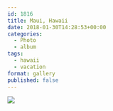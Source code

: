 ```yaml
---
id: 1816
title: Maui, Hawaii
date: 2018-01-30T14:28:53+00:00
categories: 
  - Photo
  - album
tags:
  - hawaii
  - vacation
format: gallery
published: false
---
```


<img src="https://claycarson.net/wp-content/uploads/2018/11/img_0704-2.jpg">
<!--more-->